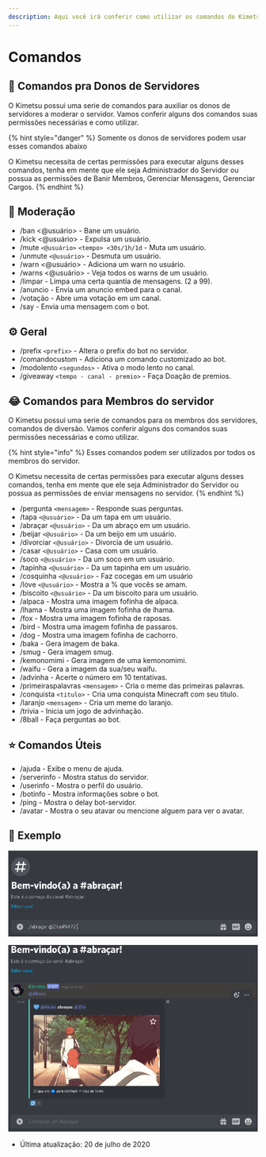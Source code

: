 ```yaml
---
description: Aqui você irá conferir como utilizar os comandos do Kimetsu.
---
```


# Comandos

## 🔧 Comandos pra Donos de Servidores

O Kimetsu possui uma serie de comandos para auxiliar os donos de servidores a moderar o servidor. Vamos conferir alguns dos comandos suas permissões necessárias e como utilizar.

{% hint style="danger" %}
Somente os donos de servidores podem usar esses comandos abaixo

O Kimetsu necessita de certas permissões para executar alguns desses comandos, tenha em mente que ele seja Administrador do Servidor ou possua as permissões de Banir Membros, Gerenciar Mensagens, Gerenciar Cargos.
{% endhint %}

## 🔧 Moderação

* /ban &lt;@usuário&gt;  - Bane um usuário. 
* /kick &lt;@usuário&gt;  - Expulsa um usuário. 
*  /mute `<@usuário>` `<tempo> <30s/1h/1d` - Muta um usuário. 
* /unmute `<@usuário>` - Desmuta um usuário.
* /warn &lt;@usuário&gt;  - Adiciona um warn no usuário. 
* /warns &lt;@usuário&gt; - Veja todos os warns de um usuário. 
* /limpar  - Limpa uma certa quantia de mensagens. \(2 a 99\). 
* /anuncio   - Envia um anuncio embed para o canal. 
* /votação   - Abre uma votação em um canal. 
* /say - Envia uma mensagem com o bot.

## ⚙️ Geral

*  /prefix `<prefix>` - Altera o prefix do bot no servidor. 
* /comandocustom - Adiciona um comando customizado ao bot. 
* /modolento `<segundos>` - Ativa o modo lento no canal.
*  /giveaway `<tempo - canal - premio>` - Faça Doação de premios.

## 😂 Comandos para Membros do servidor

O Kimetsu possui uma serie de comandos para os membros dos servidores, comandos de diversão. Vamos conferir alguns dos comandos suas permissões necessárias e como utilizar.

{% hint style="info" %}
Esses comandos podem ser utilizados por todos os membros do servidor. 

O Kimetsu necessita de certas permissões para executar alguns desses comandos, tenha em mente que ele seja Administrador do Servidor ou possua as permissões de enviar mensagens no servidor.
{% endhint %}

*  /pergunta `<mensagem>` - Responde suas perguntas. 
* /tapa `<@usuário>` - Da um tapa em um usuário. 
* /abraçar `<@usuário>` - Da um abraço em um usuário. 
* /beijar `<@usuário>` - Da um beijo em um usuário. 
* /divorciar `<@usuário>` - Divorcia de um usuário. 
* /casar `<@usuário>` - Casa com um usuário.
*  /soco `<@usuário>` - Da um soco em um usuário. 
* /tapinha `<@usuário>` - Da um tapinha em um usuário. 
* /cosquinha `<@usuário>` - Faz cocegas em um usuário 
* /love `<@usuário>` - Mostra a % que vocês se amam. 
* /biscoito `<@usuário>` - Da um biscoito para um usuário.
* /alpaca - Mostra uma imagem fofinha de alpaca.
*  /lhama - Mostra uma imagem fofinha de lhama.
*  /fox - Mostra uma imagem fofinha de raposas. 
* /bird - Mostra uma imagem fofinha de passaros. 
* /dog - Mostra uma imagem fofinha de cachorro. 
* /baka - Gera imagem de baka. 
* /smug - Gera imagem smug. 
* /kemonomimi - Gera imagem de uma kemonomimi. 
* /waifu - Gera a imagem da sua/seu waifu. 
* /advinha - Acerte o número em 10 tentativas.
*  /primeiraspalavras `<mensagem>` - Cria o meme das primeiras palavras.
* /conquista `<titulo>` - Cria uma conquista Minecraft com seu titulo.
* /laranjo `<mensagem>` - Cria um meme do laranjo. 
* /trivia - Inicia um jogo de advinhação. 
* /8ball - Faça perguntas ao bot.

## ⭐ Comandos Úteis

* /ajuda - Exibe o menu de ajuda. 
* /serverinfo - Mostra status do servidor. 
* /userinfo - Mostra o perfil do usuário. 
* /botinfo - Mostra informações sobre o bot. 
* /ping - Mostra o delay bot-servidor. 
* /avatar - Mostra o seu atavar ou mencione alguem para ver o avatar.

## 🚀 Exemplo

![/abra&#xE7;ar @usu&#xE1;rio](../.gitbook/assets/abracar.png)

![/abra&#xE7;ar @usu&#xE1;rio](../.gitbook/assets/abracar2.png)



* Última atualização: 20 de julho de 2020

